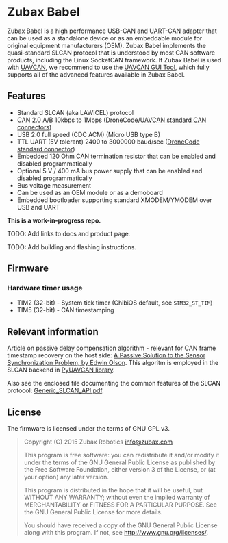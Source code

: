 # Zubax Babel

Zubax Babel is a high performance USB-CAN and UART-CAN adapter that can be used as a standalone device or as an embeddable
module for original equipment manufacturers (OEM).
Zubax Babel implements the quasi-standard SLCAN protocol that is understood by most CAN software products,
including the Linux SocketCAN framework.
If Zubax Babel is used with [UAVCAN](http://uavcan.org),
we recommend to use the [UAVCAN GUI Tool](https://github.com/UAVCAN/gui_tool),
which fully supports all of the advanced features available in Zubax Babel.

## Features

* Standard SLCAN (aka LAWICEL) protocol
* CAN 2.0 A/B 10kbps to 1Mbps
([DroneCode/UAVCAN standard CAN connectors](http://uavcan.org/Specification/8._Hardware_design_recommendations))
* USB 2.0 full speed (CDC ACM) (Micro USB type B)
* TTL UART (5V tolerant) 2400 to 3000000 baud/sec
([DroneCode standard connector](https://wiki.dronecode.org/workgroup/connectors/start#dcd-mini))
* Embedded 120 Ohm CAN termination resistor that can be enabled and disabled programmatically
* Optional 5 V / 400 mA bus power supply that can be enabled and disabled programmatically
* Bus voltage measurement
* Can be used as an OEM module or as a demoboard
* Embedded bootloader supporting standard XMODEM/YMODEM over USB and UART

**This is a work-in-progress repo.**

TODO: Add links to docs and product page.

TODO: Add building and flashing instructions.

## Firmware

### Hardware timer usage

* TIM2 (32-bit) - System tick timer (ChibiOS default, see `STM32_ST_TIM`)
* TIM5 (32-bit) - CAN timestamping

## Relevant information

Article on passive delay compensation algorithm - relevant for CAN frame timestamp recovery on the host side:
[A Passive Solution to the Sensor Synchronization Problem, by Edwin Olson](https://april.eecs.umich.edu/pdfs/olson2010.pdf).
This algoritm is employed in the SLCAN backend in [PyUAVCAN library](http://uavcan.org/Implementations/Pyuavcan).

Also see the enclosed file documenting the common features of the SLCAN protocol: 
[Generic_SLCAN_API.pdf](Generic_SLCAN_API.pdf).

## License

The firmware is licensed under the terms of GNU GPL v3.

> Copyright (C) 2015 Zubax Robotics info@zubax.com
>
> This program is free software: you can redistribute it and/or modify it under the terms of the
> GNU General Public License as published by the Free Software Foundation, either version 3 of the License,
> or (at your option) any later version.
>
> This program is distributed in the hope that it will be useful, but WITHOUT ANY WARRANTY;
> without even the implied warranty of MERCHANTABILITY or FITNESS FOR A PARTICULAR PURPOSE.
> See the GNU General Public License for more details.
>
> You should have received a copy of the GNU General Public License along with this program.
> If not, see http://www.gnu.org/licenses/.
